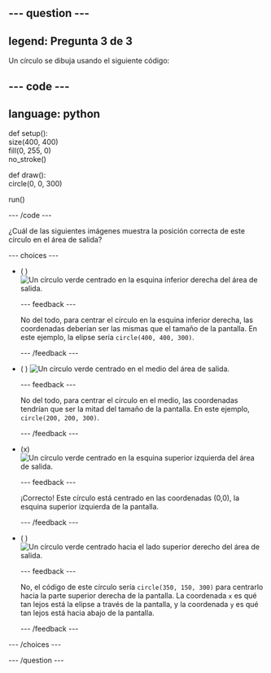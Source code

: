 
--- question ---
---
legend: Pregunta 3 de 3
---

Un círculo se dibuja usando el siguiente código:

--- code ---
---
language: python
---

def setup():   
size(400, 400)   
fill(0, 255, 0)   
no_stroke()

def draw():   
circle(0, 0, 300)

run()

--- /code ---

¿Cuál de las siguientes imágenes muestra la posición correcta de este círculo en el área de salida?

--- choices ---

- ( ) ![Un círculo verde centrado en la esquina inferior derecha del área de salida.](images/bottom-right.png)

  --- feedback ---

  No del todo, para centrar el círculo en la esquina inferior derecha, las coordenadas deberían ser las mismas que el tamaño de la pantalla. En este ejemplo, la elipse sería `circle(400, 400, 300)`.

  --- /feedback ---

- ( ) ![Un círculo verde centrado en el medio del área de salida.](images/centre.png)

  --- feedback ---

  No del todo, para centrar el círculo en el medio, las coordenadas tendrían que ser la mitad del tamaño de la pantalla. En este ejemplo, `circle(200, 200, 300)`.

  --- /feedback ---

- (x) ![Un círculo verde centrado en la esquina superior izquierda del área de salida.](images/top-left.png)

  --- feedback ---

  ¡Correcto! Este círculo está centrado en las coordenadas (0,0), la esquina superior izquierda de la pantalla.

  --- /feedback ---

- ( ) ![Un círculo verde centrado hacia el lado superior derecho del área de salida.](images/random-side.png)

  --- feedback ---

  No, el código de este círculo sería `circle(350, 150, 300)` para centrarlo hacia la parte superior derecha de la pantalla. La coordenada `x` es qué tan lejos está la elipse a través de la pantalla, y la coordenada `y` es qué tan lejos está hacia abajo de la pantalla.

  --- /feedback ---

--- /choices ---

--- /question ---
